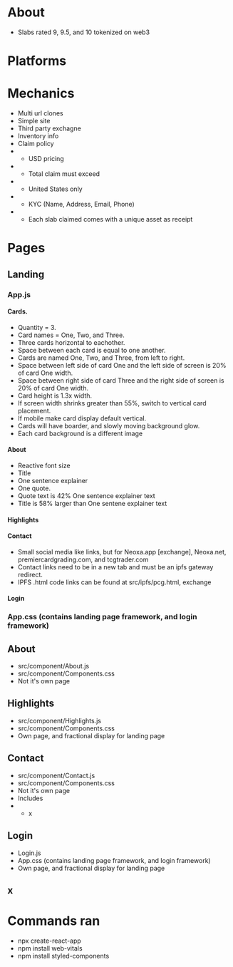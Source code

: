 # About

- Slabs rated 9, 9.5, and 10 tokenized on web3

# Platforms

# Mechanics

- Multi url clones
- Simple site
- Third party exchagne
- Inventory info
- Claim policy
- - USD pricing
- - Total claim must exceed
- - United States only
- - KYC (Name, Address, Email, Phone)
- - Each slab claimed comes with a unique asset as receipt

# Pages

## Landing

### App.js

#### Cards.

- Quantity = 3.
- Card names = One, Two, and Three.
- Three cards horizontal to eachother.
- Space between each card is equal to one another.
- Cards are named One, Two, and Three, from left to right.
- Space between left side of card One and the left side of screen is 20% of card One width.
- Space between right side of card Three and the right side of screen is 20% of card One width.
- Card height is 1.3x width.
- If screen width shrinks greater than 55%, switch to vertical card placement.
- If mobile make card display default vertical.
- Cards will have boarder, and slowly moving background glow.
- Each card background is a different image

#### About

- Reactive font size
- Title
- One sentence explainer
- One quote.
- Quote text is 42% One sentence explainer text
- Title is 58% larger than One sentene explainer text

#### Highlights

#### Contact

- Small social media like links, but for Neoxa.app [exchange], Neoxa.net, premiercardgrading.com, and tcgtrader.com
- Contact links need to be in a new tab and must be an ipfs gateway redirect.
- IPFS .html code links can be found at src/ipfs/pcg.html, exchange

#### Login

### App.css (contains landing page framework, and login framework)

## About

- src/component/About.js
- src/component/Components.css
- Not it's own page

## Highlights

- src/component/Highlights.js
- src/component/Components.css
- Own page, and fractional display for landing page

## Contact

- src/component/Contact.js
- src/component/Components.css
- Not it's own page
- Includes
- - x

## Login

- Login.js
- App.css (contains landing page framework, and login framework)
- Own page, and fractional display for landing page

## x

##

##

# Commands ran

- npx create-react-app <name>
- npm install web-vitals
- npm install styled-components
